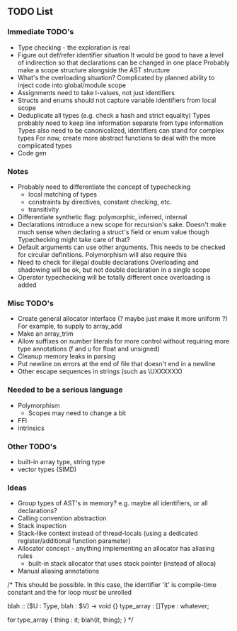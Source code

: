 ## TODO List

### Immediate TODO's

 - Type checking - the exploration is real
 - Figure out def/refer identifier situation
   It would be good to have a level of indirection so that declarations can be changed in one place
   Probably make a scope structure alongside the AST structure
 - What's the overloading situation? Complicated by planned ability to inject code into global/module scope
 - Assignments need to take l-values, not just identifiers
 - Structs and enums should not capture variable identifiers from local scope
 - Deduplicate all types (e.g. check a hash and strict equality)
   Types probably need to keep line information separate from type information
   Types also need to be canonicalized, identifiers can stand for complex types
   For now, create more abstract functions to deal with the more complicated types
 - Code gen

### Notes
 - Probably need to differentiate the concept of typechecking
   - local matching of types
   - constraints by directives, constant checking, etc.
   - transitivity
 - Differentiate synthetic flag: polymorphic, inferred, internal
 - Declarations introduce a new scope for recursion's sake.
   Doesn't make much sense when declaring a struct's field or enum value though
   Typechecking might take care of that?
 - Default arguments can use other arguments.
   This needs to be checked for circular definitions.
   Polymorphism will also require this
 - Need to check for illegal double declarations
   Overloading and shadowing will be ok, but not double declaration in a single scope
 - Operator typechecking will be totally different once overloading is added

### Misc TODO's

 - Create general allocator interface (? maybe just make it more uniform ?)
   For example, to supply to array_add
 - Make an array_trim
 - Allow suffixes on number literals for more control without requiring more type annotations (f and u for float and unsigned)
 - Cleanup memory leaks in parsing
 - Put newline on errors at the end of file that doesn't end in a newline
 - Other escape sequences in strings (such as \UXXXXXX)

### Needed to be a serious language

 - Polymorphism
   - Scopes may need to change a bit
 - FFI
 - intrinsics

### Other TODO's

 - built-in array type, string type
 - vector types (SIMD)

### Ideas

 - Group types of AST's in memory? e.g. maybe all identifiers, or all declarations?
 - Calling convention abstraction
 - Stack inspection
 - Stack-like context instead of thread-locals
   (using a dedicated register/additional function parameter)
 - Allocator concept - anything implementing an allocator has aliasing rules
   - built-in stack allocator that uses stack pointer (instead of alloca)
 - Manual aliasing annotations


/* This should be possible. In this case, the identifier 'it' is compile-time constant and the for loop *must* be unrolled

blah :: ($U : Type, blah : $V) -> void {}
type_array : []Type : whatever;

for type_array {
    thing : it;
    blah(it, thing);
}
*/